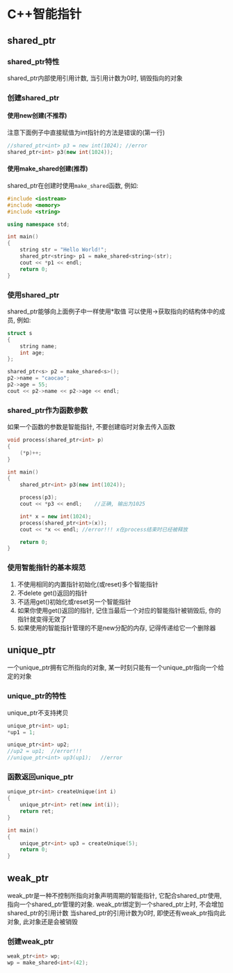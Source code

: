# C++智能指针
## shared_ptr
### shared_ptr特性
shared_ptr内部使用引用计数, 当引用计数为0时, 销毁指向的对象
### 创建shared_ptr
#### 使用new创建(不推荐)
注意下面例子中直接赋值为int指针的方法是错误的(第一行)
``` C++
//shared_ptr<int> p3 = new int(1024); //error
shared_ptr<int> p3(new int(1024));
```
#### 使用make_shared创建(推荐)
shared_ptr在创建时使用`make_shared`函数, 例如:
``` C++
#include <iostream>
#include <memory>
#include <string>

using namespace std;

int main()
{
    string str = "Hello World!";
    shared_ptr<string> p1 = make_shared<string>(str);
    cout << *p1 << endl;
    return 0;
}
```

### 使用shared_ptr
shared_ptr能够向上面例子中一样使用*取值
可以使用->获取指向的结构体中的成员, 例如:
``` C++
struct s
{
    string name;
    int age;
};

shared_ptr<s> p2 = make_shared<s>();
p2->name = "caocao";
p2->age = 55;
cout << p2->name << p2->age << endl;
```

### shared_ptr作为函数参数
如果一个函数的参数是智能指针, 不要创建临时对象去传入函数
``` C++
void process(shared_ptr<int> p)
{
    (*p)++;
}

int main()
{
    shared_ptr<int> p3(new int(1024));

    process(p3);
    cout << *p3 << endl;    //正确, 输出为1025

    int* x = new int(1024);
    process(shared_ptr<int>(x));
    cout << *x << endl; //error!!! x在process结束时已经被释放

    return 0;
}
```

### 使用智能指针的基本规范
1. 不使用相同的内置指针初始化(或reset)多个智能指针
2. 不delete get()返回的指针
3. 不适用get()初始化或reset另一个智能指针
4. 如果你使用get()返回的指针, 记住当最后一个对应的智能指针被销毁后, 你的指针就变得无效了
5. 如果使用的智能指针管理的不是new分配的内存, 记得传递给它一个删除器

## unique_ptr
一个unique_ptr拥有它所指向的对象, 某一时刻只能有一个unique_ptr指向一个给定的对象
### unique_ptr的特性
unique_ptr不支持拷贝
``` C++
unique_ptr<int> up1;
*up1 = 1;

unique_ptr<int> up2;
//up2 = up1;  //error!!!
//unique_ptr<int> up3(up1);   //error

```

### 函数返回unique_ptr
``` C++
unique_ptr<int> createUnique(int i)
{
    unique_ptr<int> ret(new int(i));
    return ret;
}

int main()
{
    unique_ptr<int> up3 = createUnique(5);
    return 0;
}
```

## weak_ptr
weak_ptr是一种不控制所指向对象声明周期的智能指针, 它配合shared_ptr使用, 指向一个shared_ptr管理的对象.
weak_ptr绑定到一个shared_ptr上时, 不会增加shared_ptr的引用计数
当shared_ptr的引用计数为0时, 即使还有weak_ptr指向此对象, 此对象还是会被销毁

### 创建weak_ptr
``` C++
weak_ptr<int> wp;
wp = make_shared<int>(42);
```
